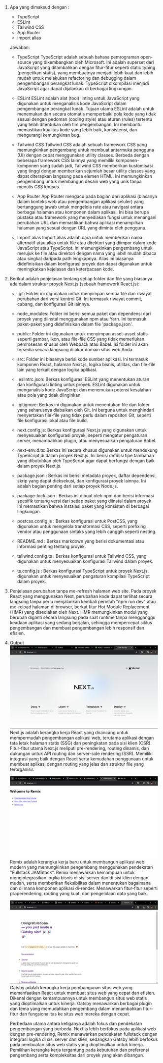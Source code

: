 1. Apa yang dimaksud dengan :
    - TypeScript 
    - ESLint
    - Tailwind CSS
    - App Router
    - Import alias
    
    Jawaban:
    - TypeScript
        TypeScript adalah sebuah bahasa pemrograman open-source yang dikembangkan oleh Microsoft. Ini adalah superset dari JavaScript yang ditambahkan dengan fitur-fitur seperti static typing (pengetikan statis), yang membuatnya menjadi lebih kuat dan lebih mudah untuk melakukan refactoring dan debugging dalam pengembangan perangkat lunak. TypeScript dikompilasi menjadi JavaScript agar dapat dijalankan di berbagai lingkungan.

    - ESLint
        ESLint adalah alat (tool) linting untuk JavaScript yang digunakan untuk menganalisis kode JavaScript dalam pengembangan perangkat lunak. Tujuan utama ESLint adalah untuk menemukan dan secara otomatis memperbaiki pola kode yang tidak sesuai dengan pedoman (coding style) atau aturan (rules) tertentu yang telah ditentukan oleh tim pengembangan. Ini membantu memastikan kualitas kode yang lebih baik, konsistensi, dan mengurangi kemungkinan bug.

    - Tailwind CSS
        Tailwind CSS adalah sebuah framework CSS yang memungkinkan pengembang untuk membuat antarmuka pengguna (UI) dengan cepat menggunakan utility classes. Berbeda dengan beberapa framework CSS lainnya yang memiliki komponen-komponen yang sudah jadi, Tailwind CSS memberikan kustomisasi yang tinggi dengan memberikan sejumlah besar utility classes yang dapat diterapkan langsung pada elemen HTML. Ini memungkinkan pengembang untuk membangun desain web yang unik tanpa menulis CSS khusus.

    - App Router
         App Router mengacu pada bagian dari aplikasi (biasanya dalam konteks web atau pengembangan aplikasi seluler) yang bertanggung jawab untuk mengelola rute atau navigasi antara berbagai halaman atau komponen dalam aplikasi. Ini bisa berupa pustaka atau framework yang menyediakan fungsi untuk menangani perubahan URL dan memastikan bahwa aplikasi menampilkan halaman yang sesuai dengan URL yang diminta oleh pengguna.

    - Import alias
        Import alias adalah cara untuk memberikan nama alternatif atau alias untuk file atau direktori yang diimpor dalam kode JavaScript atau TypeScript. Ini memungkinkan pengembang untuk merujuk ke file atau direktori dengan nama yang lebih mudah dibaca atau singkat daripada path lengkapnya. Alias ini biasanya didefinisikan dalam konfigurasi proyek dan dapat digunakan untuk meningkatkan kejelasan dan keterbacaan kode.

2. Berikut adalah penjelasan tentang setiap folder dan file yang biasanya ada dalam struktur proyek   Next.js (sebuah framework React.js):
    - .git: Folder ini digunakan untuk menyimpan semua file dan riwayat perubahan dari versi kontrol Git. Ini termasuk riwayat commit, cabang, dan konfigurasi Git lainnya.

    - node_modules: Folder ini berisi semua paket dan dependensi dari proyek yang diinstal menggunakan npm atau Yarn. Ini termasuk paket-paket yang didefinisikan dalam file 'package.json'.

    - public: Folder ini digunakan untuk menyimpan asset-asset statis seperti gambar, ikon, atau file-file CSS yang tidak memerlukan pemrosesan khusus oleh Webpack atau Babel. Isi folder ini akan tersedia secara langsung di akar domain situs web Anda.

    - src: Folder ini biasanya berisi kode sumber aplikasi. Ini termasuk komponen React, halaman Next.js, logika bisnis, utilitas, dan file-file lain yang terkait dengan logika aplikasi.

    - .eslintrc.json: Berkas konfigurasi ESLint yang menentukan aturan dan konfigurasi linting untuk proyek. ESLint digunakan untuk menganalisis kode JavaScript dan menemukan potensi kesalahan atau pola yang tidak diinginkan.

    - .gitignore: Berkas ini digunakan untuk menentukan file dan folder yang seharusnya diabaikan oleh Git. Ini berguna untuk menghindari menyertakan file-file yang tidak perlu dalam repositori Git, seperti file konfigurasi lokal atau file build.

    - next.config.js: Berkas konfigurasi Next.js yang digunakan untuk menyesuaikan konfigurasi proyek, seperti mengatur pengaturan server, menambahkan plugin, atau menyesuaikan pengaturan Babel.

    - next-env.d.ts: Berkas ini secara khusus digunakan untuk mendukung TypeScript di dalam proyek Next.js. Ini berisi definisi tipe tambahan yang dibutuhkan oleh TypeScript agar dapat berfungsi dengan baik dalam proyek Next.js.

    - package.json : Berkas ini berisi metadata proyek, daftar dependensi, skrip yang dapat dieksekusi, dan konfigurasi proyek lainnya. Ini adalah bagian penting dari setiap proyek Node.js.

    - package-lock.json : Berkas ini dibuat oleh npm dan berisi informasi spesifik tentang versi dari setiap paket yang diinstal dalam proyek. Ini memastikan bahwa instalasi paket yang konsisten di berbagai lingkungan.

    - postcss.config.js : Berkas konfigurasi untuk PostCSS, yang digunakan untuk mengelola transformasi CSS, seperti prefixing vendor atau penggunaan sintaks yang lebih canggih seperti nesting.

    - README.md : Berkas markdown yang berisi dokumentasi atau informasi penting tentang proyek.

    - tailwind.config.ts : Berkas konfigurasi untuk Tailwind CSS, yang digunakan untuk menyesuaikan konfigurasi Tailwind dalam proyek.

    - ts.config.js : Berkas konfigurasi TypeScript untuk proyek Next.js, digunakan untuk menyesuaikan pengaturan kompilasi TypeScript dalam proyek.

3. Penjelasan perubahan tanpa me-refresh halaman web site.
    Pada proyek React yang menggunakan Next, perubahan kode dapat terlihat secara langsung tanpa perlu menjalankan kembali perintah "npm run dev" atau me-reload halaman di browser, berkat fitur Hot Module Replacement (HMR) yang disediakan oleh Next. HMR memungkinkan modul yang berubah diganti secara langsung pada saat runtime tanpa mengganggu keadaan aplikasi yang sedang berjalan, sehingga mempercepat siklus pengembangan dan membuat pengembangan lebih responsif dan efisien.

4.  Output
    ![ ](./output/next.jpg)
    Next.js adalah kerangka kerja React yang dirancang untuk mempermudah pengembangan aplikasi web, terutama aplikasi dengan tata letak halaman statis (SSG) dan peningkatan pada sisi klien (CSR). Fitur-fitur utama Next.js meliputi pre-rendering, routing dinamis, dan dukungan untuk API routing dan server-side rendering (SSR). Memiliki integrasi yang baik dengan React serta kemudahan penggunaan untuk membuat aplikasi dengan routing yang jelas dan struktur file yang terorganisir.

    ![ ](./output/remix.jpg)
    Remix adalah kerangka kerja baru untuk membangun aplikasi web modern yang memungkinkan pengembang menggunakan pendekatan "Fullstack JAMStack". Remix menawarkan kemampuan untuk mengintegrasikan logika bisnis di sisi server dan di sisi klien dengan mudah, serta memberikan fleksibilitas dalam menentukan bagaimana dan di mana komponen aplikasi di-render. Menawarkan fitur-fitur seperti praperendering, routing yang kuat, dan pengelolaan data yang baik.

    ![ ](./output/gatsby.jpg)
    Gatsby adalah kerangka kerja pembangunan situs web yang memanfaatkan React untuk membuat situs web yang cepat dan efisien. Dikenal dengan kemampuannya untuk membangun situs web statis yang dioptimalkan untuk kinerja. Gatsby menawarkan berbagai plugin dan tema yang memudahkan pengembang dalam menambahkan fitur-fitur dan fungsionalitas ke situs web mereka dengan cepat.

    Perbedaan utama antara ketiganya adalah fokus dan pendekatan pengembangan yang berbeda. Next.js lebih berfokus pada aplikasi web dengan pre-rendering, Remix menawarkan pendekatan fullstack dengan integrasi logika di sisi server dan klien, sedangkan Gatsby lebih berfokus pada pembuatan situs web statis yang dioptimalkan untuk kinerja. Pemilihan kerangka kerja tergantung pada kebutuhan dan preferensi pengembang serta kompleksitas dari proyek yang akan dibangun.